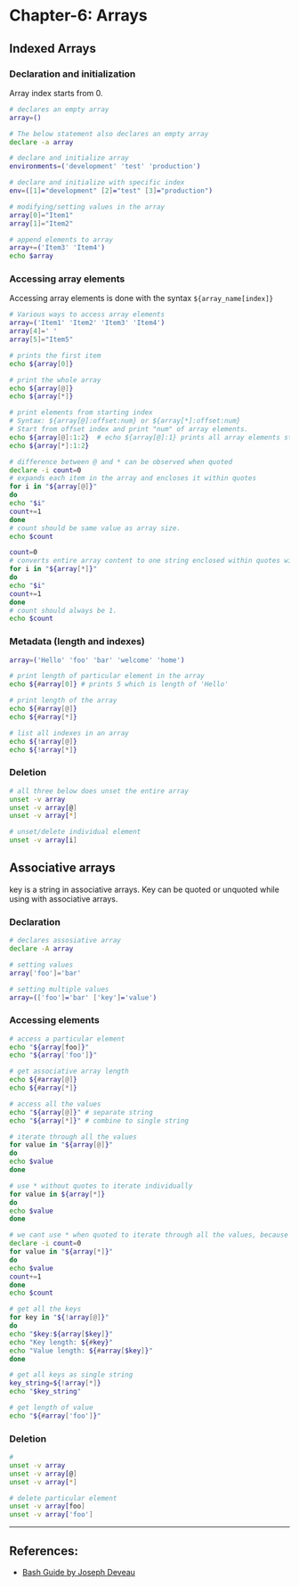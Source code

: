 # Chapter-6: Arrays

## Indexed Arrays

### Declaration and initialization
Array index starts from 0.
```Bash
# declares an empty array
array=()

# The below statement also declares an empty array
declare -a array

# declare and initialize array
environments=('development' 'test' 'production')

# declare and initialize with specific index
env=([1]="development" [2]="test" [3]="production")

# modifying/setting values in the array
array[0]="Item1"
array[1]="Item2"

# append elements to array
array+=('Item3' 'Item4')
echo $array
```

### Accessing array elements

Accessing array elements is done with the syntax `${array_name[index]}`
```Bash
# Various ways to access array elements
array=('Item1' 'Item2' 'Item3' 'Item4')
array[4]=' '
array[5]="Item5"

# prints the first item
echo ${array[0]}

# print the whole array
echo ${array[@]}
echo ${array[*]}

# print elements from starting index
# Syntax: ${array[@]:offset:num} or ${array[*]:offset:num}
# Start from offset index and print "num" of array elements.
echo ${array[@]:1:2}  # echo ${array[@]:1} prints all array elements starting from index 1
echo ${array[*]:1:2}

# difference between @ and * can be observed when quoted
declare -i count=0
# expands each item in the array and encloses it within quotes
for i in "${array[@]}"
do
echo "$i"
count+=1
done
# count should be same value as array size.
echo $count

count=0
# converts entire array content to one string enclosed within quotes with whitespace(empty elements) truncated
for i in "${array[*]}"
do
echo "$i"
count+=1
done
# count should always be 1.
echo $count
```

### Metadata (length and indexes)
```Bash
array=('Hello' 'foo' 'bar' 'welcome' 'home')

# print length of particular element in the array
echo ${#array[0]} # prints 5 which is length of 'Hello'

# print length of the array
echo ${#array[@]}
echo ${#array[*]}

# list all indexes in an array
echo ${!array[@]}
echo ${!array[*]}
```

### Deletion
```Bash
# all three below does unset the entire array
unset -v array
unset -v array[@]
unset -v array[*]

# unset/delete individual element
unset -v array[i]
```

## Associative arrays
key is a string in associative arrays. Key can be quoted or unquoted while using with associative arrays.

### Declaration
```bash
# declares assosiative array
declare -A array

# setting values
array['foo']='bar'

# setting multiple values
array=(['foo']='bar' ['key']='value')

```

### Accessing elements
```Bash
# access a particular element
echo "${array[foo]}"
echo "${array['foo']}"

# get associative array length
echo ${#array[@]}
echo ${#array[*]}

# access all the values 
echo "${array[@]}" # separate string
echo "${array[*]}" # combine to single string

# iterate through all the values
for value in "${array[@]}"
do
echo $value
done

# use * without quotes to iterate individually
for value in ${array[*]}
do
echo $value
done

# we cant use * when quoted to iterate through all the values, because all the values are combined to one big string.
declare -i count=0
for value in "${array[*]}"
do
echo $value
count+=1
done
echo $count

# get all the keys
for key in "${!array[@]}"
do
echo "$key:${array[$key]}"
echo "Key length: ${#key}"
echo "Value length: ${#array[$key]}"
done

# get all keys as single string
key_string=${!array[*]}
echo "$key_string"

# get length of value
echo "${#array['foo']}"
```

### Deletion
```Bash
# 
unset -v array
unset -v array[@]
unset -v array[*]

# delete particular element
unset -v array[foo]
unset -v array['foo']
```

---

## References:
* [Bash Guide by Joseph Deveau](https://www.amazon.in/BASH-Guide-Joseph-DeVeau-ebook/dp/B01F8AZ1LE/ref=sr_1_4?keywords=bash&qid=1564983319&s=digital-text&sr=1-4)